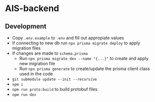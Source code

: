 # AIS-backend

## Development
- Copy `.env.example` to `.env` and fill out appropiate values
- If connecting to new db run `npx prisma migrate deploy` to apply migration files 
- If changes are made to `schema.prisma`
    - Run `npx prisma migrate dev --name "{...}"` to create and apply new migration file
    - Run `npx prisma generate` to create/update the prisma client class used in the code
- `git submodule update --init --recursive`
- `npm i`
- `npm run proto:build` to build protobuf files
- `npm run dev`
